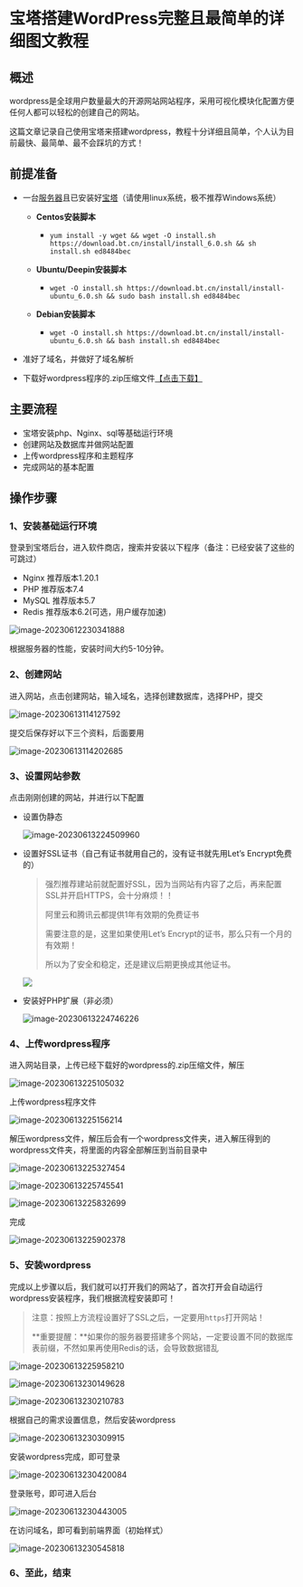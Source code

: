 # 宝塔搭建WordPress完整且最简单的详细图文教程

## 概述

wordpress是全球用户数量最大的开源网站网站程序，采用可视化模块化配置方便任何人都可以轻松的创建自己的网站。

这篇文章记录自己使用宝塔来搭建wordpress，教程十分详细且简单，个人认为目前最快、最简单、最不会踩坑的方式！

## 前提准备

- 一台[服务器](https://curl.qcloud.com/O5qrpE0j)且已安装好[宝塔](https://www.bt.cn/new/index.html)（请使用linux系统，极不推荐Windows系统）

  - **Centos安装脚本**

    - ```shell
      yum install -y wget && wget -O install.sh https://download.bt.cn/install/install_6.0.sh && sh install.sh ed8484bec
      ```

  - **Ubuntu/Deepin安装脚本**

    - ```shell
      wget -O install.sh https://download.bt.cn/install/install-ubuntu_6.0.sh && sudo bash install.sh ed8484bec
      ```

  - **Debian安装脚本**

    - ```shell
      wget -O install.sh https://download.bt.cn/install/install-ubuntu_6.0.sh && bash install.sh ed8484bec
      ```

- 准好了域名，并做好了域名解析

- 下载好wordpress程序的.zip压缩文件[【点击下载】](https://saudade.lanzoub.com/iioI30yrw1vg)

## 主要流程

- 宝塔安装php、Nginx、sql等基础运行环境
- 创建网站及数据库并做网站配置
- 上传wordpress程序和主题程序
- 完成网站的基本配置

## 操作步骤

### 1、安装基础运行环境

登录到宝塔后台，进入软件商店，搜索并安装以下程序（备注：已经安装了这些的可跳过）

- Nginx 推荐版本1.20.1
- PHP 推荐版本7.4
- MySQL 推荐版本5.7
- Redis 推荐版本6.2(可选，用户缓存加速)

![image-20230612230341888](https://lskypro-1309218011.cos.ap-shanghai.myqcloud.com/2023/06/12/648733dfd63b6.png)

根据服务器的性能，安装时间大约5-10分钟。

### 2、创建网站

进入网站，点击创建网站，输入域名，选择创建数据库，选择PHP，提交

![image-20230613114127592](https://lskypro-1309218011.cos.ap-shanghai.myqcloud.com/2023/06/13/6487e57103e33.png)

提交后保存好以下三个资料，后面要用

![image-20230613114202685](https://lskypro-1309218011.cos.ap-shanghai.myqcloud.com/2023/06/13/6487e58c73f01.png)

### 3、设置网站参数

点击刚刚创建的网站，并进行以下配置

- 设置伪静态

  ![image-20230613224509960](https://lskypro-1309218011.cos.ap-shanghai.myqcloud.com/2023/06/13/648881e11e80f.png)

- 设置好SSL证书（自己有证书就用自己的，没有证书就先用Let’s Encrypt免费的）

  > 强烈推荐建站前就配置好SSL，因为当网站有内容了之后，再来配置SSL并开启HTTPS，会十分麻烦！！
  >
  > 阿里云和腾讯云都提供1年有效期的免费证书
  >
  > 需要注意的是，这里如果使用Let’s Encrypt的证书，那么只有一个月的有效期！
  >
  > 所以为了安全和稳定，还是建议后期更换成其他证书。

  ![](https://lskypro-1309218011.cos.ap-shanghai.myqcloud.com/2023/06/13/64888034d7a1b.png)

- 安装好PHP扩展（非必须）

  ![image-20230613224746226](https://lskypro-1309218011.cos.ap-shanghai.myqcloud.com/2023/06/13/648881e102aac.png)


### 4、上传wordpress程序

进入网站目录，上传已经下载好的wordpress的.zip压缩文件，解压

![image-20230613225105032](https://lskypro-1309218011.cos.ap-shanghai.myqcloud.com/2023/06/13/6488825b0f1cf.png)

上传wordpress程序文件

![image-20230613225156214](https://lskypro-1309218011.cos.ap-shanghai.myqcloud.com/2023/06/13/6488828e4409e.png)

解压wordpress文件，解压后会有一个wordpress文件夹，进入解压得到的wordpress文件夹，将里面的内容全部解压到当前目录中

![image-20230613225327454](https://lskypro-1309218011.cos.ap-shanghai.myqcloud.com/2023/06/13/648882e98010c.png)

![image-20230613225745541](https://lskypro-1309218011.cos.ap-shanghai.myqcloud.com/2023/06/13/648883eba22c9.png)

![image-20230613225832699](https://lskypro-1309218011.cos.ap-shanghai.myqcloud.com/2023/06/13/6488841abbe5d.png)

完成

![image-20230613225902378](https://lskypro-1309218011.cos.ap-shanghai.myqcloud.com/2023/06/13/648884386c299.png)

### 5、安装wordpress

完成以上步骤以后，我们就可以打开我们的网站了，首次打开会自动运行wordpress安装程序，我们根据流程安装即可！

> 注意：按照上方流程设置好了SSL之后，一定要用`https`打开网站！
>
> **重要提醒：**如果你的服务器要搭建多个网站，一定要设置不同的数据库表前缀，不然如果再使用Redis的话，会导致数据错乱

![image-20230613225958210](https://lskypro-1309218011.cos.ap-shanghai.myqcloud.com/2023/06/13/648884704d163.png)

![image-20230613230149628](https://lskypro-1309218011.cos.ap-shanghai.myqcloud.com/2023/06/13/648884dfaf541.png)

![image-20230613230210783](https://lskypro-1309218011.cos.ap-shanghai.myqcloud.com/2023/06/13/648884f4b837d.png)

根据自己的需求设置信息，然后安装wordpress

![image-20230613230309915](https://lskypro-1309218011.cos.ap-shanghai.myqcloud.com/2023/06/13/6488852fe64b8.png)

安装wordpress完成，即可登录

![image-20230613230420084](https://lskypro-1309218011.cos.ap-shanghai.myqcloud.com/2023/06/13/6488857613759.png)

登录账号，即可进入后台

![image-20230613230443005](https://lskypro-1309218011.cos.ap-shanghai.myqcloud.com/2023/06/13/6488858ceed25.png)

在访问域名，即可看到前端界面（初始样式）

![image-20230613230545818](https://lskypro-1309218011.cos.ap-shanghai.myqcloud.com/2023/06/13/648885cbe1618.png)

### 6、至此，结束
